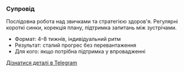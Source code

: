 ### Супровід

Послідовна робота над звичками та стратегією здоров'я. Регулярні короткі синки, корекція плану, підтримка запитань між зустрічами.

- Формат: 4–8 тижнів, індивідуальний ритм
- Результат: сталий прогрес без перевантаження
- Для кого: якщо потрібна підтримка у впровадженні

[Дізнатися деталі в Telegram](https://t.me/maria_tymochko)


